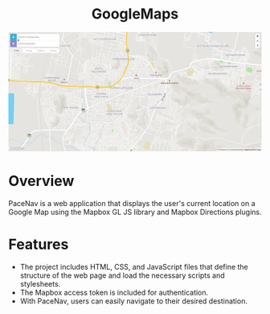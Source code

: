 <h1 align="center">GoogleMaps</h1>

![Image alt text](https://raw.githubusercontent.com/Yuva-Prashanth/Assets/main/Google-Maps-Clone.png "PACENAV")

# Overview
PaceNav is a web application that displays the user's current location on a Google Map using the Mapbox GL JS library and Mapbox Directions plugins. 

# Features
- The project includes HTML, CSS, and JavaScript files that define the structure of the web page and load the necessary scripts and stylesheets. 
- The Mapbox access token is included for authentication.
- With PaceNav, users can easily navigate to their desired destination.
